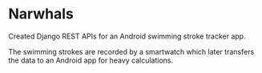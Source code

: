 # Narwhals
Created Django REST APIs for an Android swimming stroke tracker app.

The swimming strokes are recorded by a smartwatch which later transfers the data to an Android app for heavy calculations.

